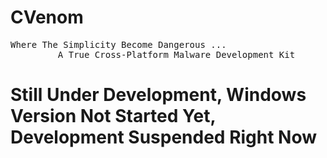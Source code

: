 # CVenom
<pre>
Where The Simplicity Become Dangerous ...
         A True Cross-Platform Malware Development Kit
</pre>
<h1>Still Under Development, Windows Version Not Started Yet, Development Suspended Right Now</h1>
